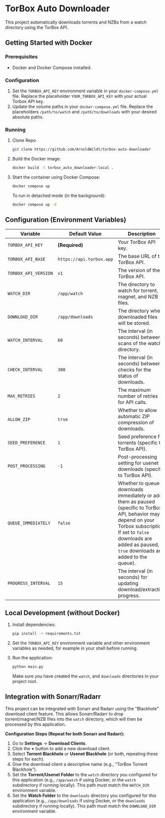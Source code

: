 # TorBox Auto Downloader

This project automatically downloads torrents and NZBs from a watch directory using the TorBox API.

## Getting Started with Docker

### Prerequisites

*   Docker and Docker Compose installed.

### Configuration

1.  Set the `TORBOX_API_KEY` environment variable in your `docker-compose.yml` file. Replace the placeholder `YOUR_TORBOX_API_KEY` with your actual Torbox API key.
2.  Update the volume paths in your `docker-compose.yml` file. Replace the placeholders `/path/to/watch` and `/path/to/downloads` with your desired absolute paths.

### Running
1.  Clone Repo

    ```bash
    git clone https://github.com/ArnoldWildt/torbox-auto-downloader
    ```
    
1.  Build the Docker image:

    ```bash
    docker build -t torbox_auto_downloader:local .
    ```

2.  Start the container using Docker Compose:

    ```bash
    docker compose up
    ```

    To run in detached mode (in the background):

    ```bash
    docker compose up -d
    ```

## Configuration (Environment Variables)

| Variable             | Default Value             | Description                                                                                                                                                                                                                            |
| -------------------- | ------------------------- | -------------------------------------------------------------------------------------------------------------------------------------------------------------------------------------------------------------------------------------- |
| `TORBOX_API_KEY`     | **(Required)**            | Your TorBox API key.                                                                                                                                                                                                                   |
| `TORBOX_API_BASE`    | `https://api.torbox.app` | The base URL of the TorBox API.                                                                                                                                                                                                        |
| `TORBOX_API_VERSION` | `v1`                      | The version of the TorBox API.                                                                                                                                                                                                         |
| `WATCH_DIR`          | `/app/watch`              | The directory to watch for torrent, magnet, and NZB files.                                                                                                                                                                              |
| `DOWNLOAD_DIR`       | `/app/downloads`          | The directory where downloaded files will be stored.                                                                                                                                                                                   |
| `WATCH_INTERVAL`     | `60`                      | The interval (in seconds) between scans of the watch directory.                                                                                                                                                                       |
| `CHECK_INTERVAL`     | `300`                     | The interval (in seconds) between checks for the status of downloads.                                                                                                                                                                |
| `MAX_RETRIES`        | `2`                       | The maximum number of retries for API calls.                                                                                                                                                                                           |
| `ALLOW_ZIP`          | `true`                    | Whether to allow automatic ZIP compression of downloads.                                                                                                                                                                              |
| `SEED_PREFERENCE`    | `1`                       | Seed preference for torrents (specific to TorBox API).                                                                                                                                                                                 |
| `POST_PROCESSING`    | `-1`                      | Post-processing setting for usenet downloads (specific to TorBox API).                                                                                                                                                               |
| `QUEUE_IMMEDIATELY`  | `false`                   | Whether to queue downloads immediately or add them as paused (specific to TorBox API, behavior may depend on your Torbox subscription. If set to `false` downloads are added as paused, if `true` downloads are added to the queue). |
| `PROGRESS_INTERVAL`  | `15`                      | The interval (in seconds) for updating download/extraction progress.                                                                                                                                                                  |

## Local Development (without Docker)

1.  Install dependencies:

    ```bash
    pip install -r requirements.txt
    ```

2.  Set the `TORBOX_API_KEY` environment variable and other environment variables as needed, for example in your shell before running.

3.  Run the application:

    ```bash
    python main.py
    ```

    Make sure you have created the `watch`, and `downloads` directories in your project root.

## Integration with Sonarr/Radarr

This project can be integrated with Sonarr and Radarr using the "Blackhole" download client feature. This allows Sonarr/Radarr to drop torrent/magnet/NZB files into the `watch` directory, which will then be processed by this application.

**Configuration Steps (Repeat for both Sonarr and Radarr):**

1.  Go to **Settings** -> **Download Clients**.
2.  Click the **+** button to add a new download client.
3.  Select **Torrent Blackhole** or **Usenet Blackhole** (or both, repeating these steps for each).
4.  Give the download client a descriptive name (e.g., "TorBox Torrent Blackhole").
5.  Set the **Torrent/Usenet Folder** to the `watch` directory you configured for this application (e.g., `/app/watch` if using Docker, or the `watch` subdirectory if running locally). This path must match the `WATCH_DIR` environment variable.
6.  Set the **Watch Folder** to the `downloads` directory you configured for this application (e.g., `/app/downloads` if using Docker, or the `downloads` subdirectory if running locally). This path must match the `DOWNLOAD_DIR` environment variable.
